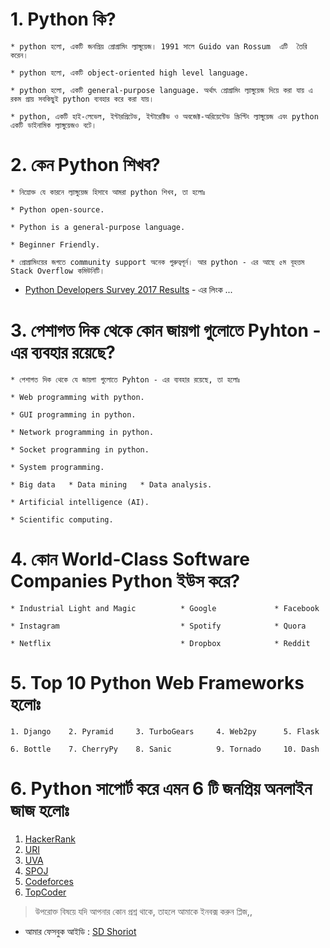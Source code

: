 # 1. Python কি?

 	* python হলো, একটি জনপ্রিয় প্রোগ্রামিং ল্যাঙ্গুয়েজ। 1991 সালে Guido van Rossum  এটি  তৈরি করেন।

 	* python হলো, একটি object-oriented high level language.

 	* python হলো, একটি general-purpose language. অর্থাৎ প্রোগ্রামিং ল্যাঙ্গুয়েজ দিয়ে করা যায় এ রকম প্রায় সবকিছুই python ব্যবহার করে করা যায়।

 	* python, একটি হাই-লেভেল, ইন্টারপ্রিটেড, ইন্টারেক্টিভ ও অবজেক্ট-অরিয়েন্টেড স্ক্রিপ্টিং ল্যাঙ্গুয়েজ এবং python একটি ডাইনামিক ল্যাঙ্গুয়েজও বটে।


# 2. কেন Python শিখব? 

	* নিম্নোক্ত যে কারনে ল্যাঙ্গুয়েজ হিসাবে আমরা python শিখব, তা হলোঃ

	* Python open-source.

	* Python is a general-purpose language.

	* Beginner Friendly.

	* প্রোগ্রামিংয়ের জগতে community support অনেক গুরুত্বপূর্ন। আর python - এর আছে ৫ম বূহত্তম Stack Overflow কমিউনিটি।
	

* [Python Developers Survey 2017 Results](https://www.jetbrains.com/research/python-developers-survey-2017/?dclid=CL6BlK6ZkN0CFQV5jwodfskFNw) - এর লিংক ...	


# 3. পেশাগত দিক থেকে কোন জায়গা গুলোতে Pyhton - এর ব্যবহার রয়েছে?

	* পেশাগত দিক থেকে যে জায়গা গুলোতে Pyhton - এর ব্যবহার রয়েছে, তা হলোঃ 

	* Web programming with python.

	* GUI programming in python.

	* Network programming in python.

	* Socket programming in python.

	* System programming.

	* Big data   * Data mining   * Data analysis.

	* Artificial intelligence (AI).

	* Scientific computing.


# 4. কোন World-Class Software Companies Python ইউস করে?

	* Industrial Light and Magic          * Google             * Facebook

	* Instagram                           * Spotify            * Quora

	* Netflix                             * Dropbox            * Reddit
 

# 5. Top 10 Python Web Frameworks হলোঃ
	1. Django    2. Pyramid     3. TurboGears     4. Web2py      5. Flask

	6. Bottle    7. CherryPy    8. Sanic          9. Tornado     10. Dash


# 6. Python সাপোর্ট করে এমন 6 টি জনপ্রিয় অনলাইন জাজ হলোঃ

1. [HackerRank](https://www.hackerrank.com/)           
2. [URI](https://www.urionlinejudge.com.br/)                
3. [UVA](https://uva.onlinejudge.org/)
4. [SPOJ](https://www.spoj.com/)      
5. [Codeforces](https://codeforces.com/)              
6. [TopCoder](https://www.topcoder.com/)


> উপরোক্ত বিষয়ে যদি আপনার কোন প্রশ্ন থাকে, তাহলে আমাকে ইনবক্স করুন প্লিজ,,

* আমার ফেসবুক আইডি :  [SD Shoriot](https://www.facebook.com/shoriot)